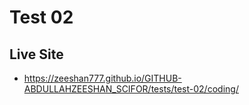 # Test 02

## Live Site

- <https://zeeshan777.github.io/GITHUB-ABDULLAHZEESHAN_SCIFOR/tests/test-02/coding/>